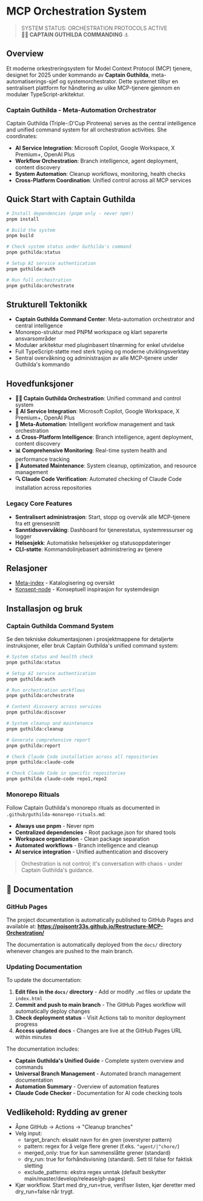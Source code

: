 # MCP Orchestration System

> SYSTEM STATUS: ORCHESTRATION PROTOCOLS ACTIVE  
> **🏴‍☠️ CAPTAIN GUTHILDA COMMANDING** ⚓

## Overview

Et moderne orkestreringsystem for Model Context Protocol (MCP) tjenere, designet for 2025 under kommando av **Captain Guthilda**, meta-automatiserings-sjef og systemorchestrator. Dette systemet tilbyr en sentralisert plattform for håndtering av ulike MCP-tjenere gjennom en modulær TypeScript-arkitektur.

### Captain Guthilda - Meta-Automation Orchestrator

Captain Guthilda (Triple-:D'Cup Piroteena) serves as the central intelligence and unified command system for all orchestration activities. She coordinates:

- **AI Service Integration**: Microsoft Copilot, Google Workspace, X Premium+, OpenAI Plus
- **Workflow Orchestration**: Branch intelligence, agent deployment, content discovery
- **System Automation**: Cleanup workflows, monitoring, health checks
- **Cross-Platform Coordination**: Unified control across all MCP services

## Quick Start with Captain Guthilda

```bash
# Install dependencies (pnpm only - never npm!)
pnpm install

# Build the system
pnpm build

# Check system status under Guthilda's command
pnpm guthilda:status

# Setup AI service authentication
pnpm guthilda:auth

# Run full orchestration
pnpm guthilda:orchestrate
```

## Strukturell Tektonikk

- **Captain Guthilda Command Center**: Meta-automation orchestrator and central intelligence
- Monorepo-struktur med PNPM workspace og klart separerte ansvarsområder  
- Modulær arkitektur med pluginbasert tilnærming for enkel utvidelse
- Full TypeScript-støtte med sterk typing og moderne utviklingsverktøy
- Sentral overvåkning og administrasjon av alle MCP-tjenere under Guthilda's kommando

## Hovedfunksjoner

- **🏴‍☠️ Captain Guthilda Orchestration**: Unified command and control system
- **🤖 AI Service Integration**: Microsoft Copilot, Google Workspace, X Premium+, OpenAI Plus
- **🎼 Meta-Automation**: Intelligent workflow management and task orchestration
- **⚓ Cross-Platform Intelligence**: Branch intelligence, agent deployment, content discovery
- **📊 Comprehensive Monitoring**: Real-time system health and performance tracking
- **🧹 Automated Maintenance**: System cleanup, optimization, and resource management
- **🔍 Claude Code Verification**: Automated checking of Claude Code installation across repositories

### Legacy Core Features
- **Sentralisert administrasjon**: Start, stopp og overvåk alle MCP-tjenere fra ett grensesnitt
- **Sanntidsovervåking**: Dashboard for tjenerestatus, systemressurser og logger
- **Helsesjekk**: Automatiske helsesjekker og statusoppdateringer
- **CLI-støtte**: Kommandolinjebasert administrering av tjenere

## Relasjoner

- [Meta-index](https://github.com/poisontr33s/poisontr33s) - Katalogisering og oversikt
- [Konsept-node](https://github.com/poisontr33s/PsychoNoir-Kontrapunkt) - Konseptuell inspirasjon for systemdesign

## Installasjon og bruk

### Captain Guthilda Command System

Se den tekniske dokumentasjonen i prosjektmappene for detaljerte instruksjoner, eller bruk Captain Guthilda's unified command system:

```bash
# System status and health check
pnpm guthilda:status

# Setup AI service authentication
pnpm guthilda:auth

# Run orchestration workflows
pnpm guthilda:orchestrate

# Content discovery across services
pnpm guthilda:discover

# System cleanup and maintenance
pnpm guthilda:cleanup

# Generate comprehensive report
pnpm guthilda:report

# Check Claude Code installation across all repositories
pnpm guthilda:claude-code

# Check Claude Code in specific repositories
pnpm guthilda claude-code repo1,repo2
```

### Monorepo Rituals

Follow Captain Guthilda's monorepo rituals as documented in `.github/guthilda-monorepo-rituals.md`:

- **Always use pnpm** - Never npm
- **Centralized dependencies** - Root package.json for shared tools
- **Workspace organization** - Clean package separation
- **Automated workflows** - Branch intelligence and cleanup
- **AI service integration** - Unified authentication and discovery

> Orchestration is not control; it's conversation with chaos - under Captain Guthilda's guidance.

## 📖 Documentation

### GitHub Pages
The project documentation is automatically published to GitHub Pages and available at:
**https://poisontr33s.github.io/Restructure-MCP-Orchestration/**

The documentation is automatically deployed from the `docs/` directory whenever changes are pushed to the main branch.

### Updating Documentation
To update the documentation:

1. **Edit files in the `docs/` directory** - Add or modify `.md` files or update the `index.html`
2. **Commit and push to main branch** - The GitHub Pages workflow will automatically deploy changes
3. **Check deployment status** - Visit Actions tab to monitor deployment progress
4. **Access updated docs** - Changes are live at the GitHub Pages URL within minutes

The documentation includes:
- **Captain Guthilda's Unified Guide** - Complete system overview and commands
- **Universal Branch Management** - Automated branch management documentation  
- **Automation Summary** - Overview of automation features
- **Claude Code Checker** - Documentation for AI code checking tools

## Vedlikehold: Rydding av grener
- Åpne GitHub → Actions → "Cleanup branches"
- Velg input:
	- target_branch: eksakt navn for én gren (overstyrer pattern)
	- pattern: regex for å velge flere grener (f.eks. `^agent/|^chore/`)
	- merged_only: true for kun sammenslåtte grener (standard)
	- dry_run: true for forhåndsvisning (standard). Sett til false for faktisk sletting
	- exclude_patterns: ekstra regex unntak (default beskytter main/master/develop/release/gh-pages)
- Kjør workflow. Start med dry_run=true, verifiser listen, kjør deretter med dry_run=false når trygt.

